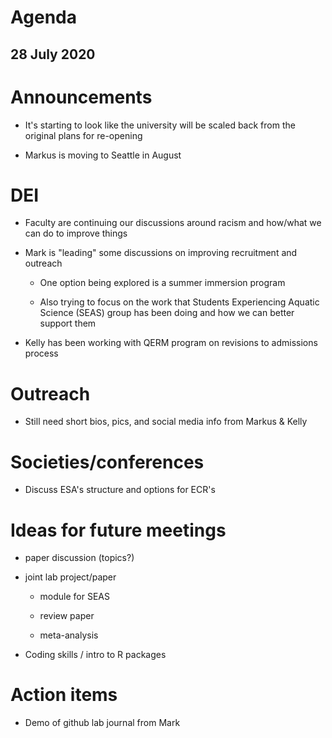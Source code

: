 # Agenda

## 28 July 2020


# Announcements

* It's starting to look like the university will be scaled back from the original plans for re-opening

* Markus is moving to Seattle in August


# DEI

* Faculty are continuing our discussions around racism and how/what we can do to improve things

* Mark is "leading" some discussions on improving recruitment and outreach

    - One option being explored is a summer immersion program
    
    - Also trying to focus on the work that Students Experiencing Aquatic Science (SEAS) group has been doing and how we can better support them

* Kelly has been working with QERM program on revisions to admissions process


# Outreach

* Still need short bios, pics, and social media info from Markus & Kelly


# Societies/conferences

* Discuss ESA's structure and options for ECR's 


# Ideas for future meetings

* paper discussion (topics?)

* joint lab project/paper

    - module for SEAS
    
    - review paper
    
    - meta-analysis
 
* Coding skills / intro to R packages


# Action items

* Demo of github lab journal from Mark
